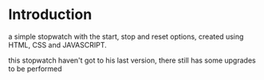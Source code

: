 # Introduction

a simple stopwatch with the start, stop and reset options, created using HTML, CSS and JAVASCRIPT.

this stopwatch haven't got to his last version, there still has some upgrades to be performed
